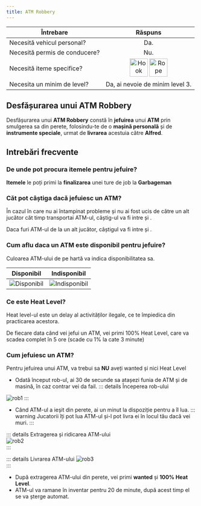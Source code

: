```yaml
---
title: ATM Robbery
---
```


| Întrebare   | Răspuns |
| ----------- | :-----------: |
| Necesită vehicul personal? | Da. |
| Necesită permis de conducere? | Nu. |
| Necesită iteme specifice? | <Image src="https://i.imgur.com/u8nsUCN.png" alt="Hook" width="48" label="hook" /> <Image src="https://i.imgur.com/rJVKhFd.png" alt="Rope" width="48" label="rope" /> |
| Necesita un minim de level? | Da, ai nevoie de minim level 3. |

## Desfășurarea unui **ATM Robbery**

Desfășurarea unui **ATM Robbery** constă în **jefuirea** unui **ATM** prin smulgerea sa din perete, folosindu-te de o **mașină personală** și de **instrumente speciale**, urmat de **livrarea** acestuia către **Alfred**.

## Intrebări frecvente

### De unde pot procura itemele pentru jefuire?

**Itemele** le poți primi la **finalizarea** unei ture de job la **Garbageman**

### Căt pot câștiga dacă jefuiesc un ATM?

În cazul în care nu ai întampinat probleme și nu ai fost ucis de către un alt jucător căt timp transportai ATM-ul, câștig-ul va fi intre <Dinero :amount='600'/> și <Dinero :amount='800'/>.

Daca furi ATM-ul de la un alt jucător, câștigul va fi intre <Dinero :amount='250'/> și <Dinero :amount='400'/>.

### Cum aflu daca un ATM este disponibil pentru jefuire?

Culoarea ATM-ului de pe hartă va indica disponibilitatea sa.

| Disponibil | Indisponibil |
| :-----------: | :-----------: |
| <Image src="https://i.imgur.com/gxhqRjU.png" alt="Disponibil" /> | <Image src="https://i.imgur.com/LNnW3DH.png" alt="Indisponibil" /> |

### Ce este Heat Level?

Heat level-ul este un delay al activităților ilegale, ce te împiedica din practicarea acestora.

De fiecare data când vei jefui un ATM, vei primi 100% Heat Level, care va scadea complet în 5 ore (scade cu 1% la cate 3 minute)

### Cum jefuiesc un ATM?

Pentru jefuirea unui ATM, va trebui sa **NU** aveți wanted și nici Heat Level 

- Odată început rob-ul, ai 30 de secunde sa atașezi funia de ATM și de masină, în caz contrar vei da fail.
::: details Începerea rob-ului  
 <Image src="https://i.imgur.com/Vj3xcLT.gif" alt="rob1" />  
:::

- Când ATM-ul a ieșit din perete, ai un minut la dispoziție pentru a îl lua.
::: warning 
Jucatorii îți pot lua ATM-ul și-l pot livra ei în locul tău dacă vei muri. 
:::

::: details Extragerea și ridicarea ATM-ului  
 <Image src="https://i.imgur.com/KOr595L.gif" alt="rob2" />  
:::

::: details Livrarea ATM-ului 
 <Image src="https://i.imgur.com/f9QrMAv.gif" alt="rob3" />  
:::

- După extragerea ATM-ului din perete, vei primi **wanted** și **100% Heat Level**. 
- ATM-ul va ramane în inventar pentru 20 de minute, după acest timp el se va șterge automat.
